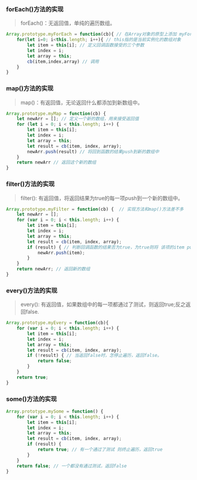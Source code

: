 
### forEach()方法的实现
> forEach()：无返回值，单纯的遍历数组。
```javascript
Array.prototype.myForEach = function(cb){ // 在Array对象的原型上添加 myForEach()方法， 接受一个回调函数
	for(let i=0; i<this.length; i++){ // this指的是当前实例化的数组对象
		let item = this[i]; // 定义回调函数接受的三个参数
		let index = i;
		let array = this;
		cb(item,index,array) // 调用
	}
}
```


### map()方法的实现
> map()：有返回值，无论返回什么都添加到新数组中。
```javascript
Array.prototype.myMap = function(cb) {
	let newArr = []; // 定义一个新的数组，用来接受返回值
	for (let i = 0; i < this.length; i++) {
		let item = this[i];
		let index = i;
		let array = this;
		let result = cb(item, index, array);
		newArr.push(result) // 将回到函数的结果push到新的数组中
	}
	return newArr // 返回这个新的数组
}
```

### filter()方法的实现
> filter(): 有返回值，将返回结果为true的每一项push到一个新的数组中。
```javascript
Array.prototype.myFilter = function(cb) {  // 实现方法和map()方法差不多
	let newArr = [];
	for (var i = 0; i < this.length; i++) {
		let item = this[i];
		let index = i;
		let array = this;
		let result = cb(item, index, array); 
		if (result) { // 判断回调函数的结果否为true，为true则将 该项的item push到新的数组中
			newArr.push(item);
		}
	}
	return newArr; // 返回新的数组
}

```

### every()方法的实现
> every(): 有返回值，如果数组中的每一项都通过了测试，则返回true;反之返回false.
```javascript
Array.prototype.myEvery = function(cb){
	for (var i = 0; i < this.length; i++) {
		let item = this[i];
		let index = i;
		let array = this;
		let result = cb(item, index, array);
		if (!result) { // 当返回false时，怎停止遍历，返回false。
			return false; 
		}
	}
	return true;
}
```

### some()方法的实现
```javascript
Array.prototype.mySome = function() {
	for (var i = 0; i < this.length; i++) {
		let item = this[i];
		let index = i;
		let array = this;
		let result = cb(item, index, array);
		if (result) {
			return true; // 有一个通过了测试 则终止遍历，返回true
		}
	}
	return false; // 一个都没有通过测试，返回false
}
```
